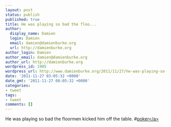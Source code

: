 ```yaml
---
layout: post
status: publish
published: true
title: He was playing so bad the floo...
author:
  display_name: Damien
  login: Damien
  email: damien@damienburke.org
  url: http://damienburke.org
author_login: Damien
author_email: damien@damienburke.org
author_url: http://damienburke.org
wordpress_id: 1905
wordpress_url: http://www.damienburke.org/2011/11/27/he-was-playing-so-bad-the-floo/
date: '2011-11-27 03:05:32 +0000'
date_gmt: '2011-11-27 08:05:32 +0000'
categories:
- tweet
tags:
- tweet
comments: []
---
```

<p>He was playing so bad the floormen kicked him off the table. #<a href="http:&#47;&#47;search.twitter.com&#47;search?q=%23poker" class="aktt_hashtag">poker<&#47;a></p>
